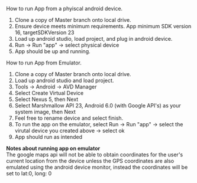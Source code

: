 How to run App from a phyiscal android device.   
1) Clone a copy of Master branch onto local drive.   
2) Ensure device meets minimum requirements. App minimum SDK version 16, targetSDKVersion 23  
3) Load up android studio, load project, and plug in android device.  
4) Run -> Run "app" -> select physical device  
5) App should be up and running.   


How to run App from Emulator.   
1) Clone a copy of Master branch onto local drive.   
2) Load up android studio and load project.   
3) Tools -> Android -> AVD Manager   
4) Select Create Virtual Device  
5) Select Nexus 5, then Next  
6) Select Marshmallow API 23, Android 6.0 (with Google API's) as your system image, then Next  
7) Feel free to rename device and select finish.  
8) To run the app on the emulator, select Run -> Run "app" -> select the virutal device you created above -> select ok  
9) App should run as intended  
  
**Notes about running app on emulator**  
    The google maps api will not be able to obtain coordinates for the user's current location from the device unless the GPS coordinates are also emulated using the android device monitor, instead the coordinates will be set to lat:0, long: 0